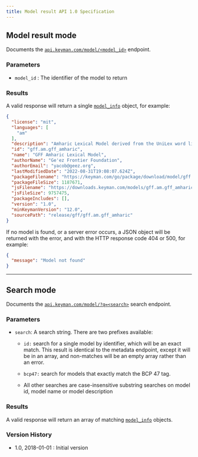```yaml
---
title: Model result API 1.0 Specification
---
```


## Model result mode

Documents the [`api.keyman.com/model/<model_id>`](https://api.keyman.com/model) endpoint.

### Parameters

* `model_id`
: The identifier of the model to return

### Results

A valid response will return a single [`model_info`](../../model_info) object,
for example:

```json
{
  "license": "mit",
  "languages": [
    "am"
  ],
  "description": "Amharic Lexical Model derived from the UniLex word list for Amharic.",
  "id": "gff.am.gff_amharic",
  "name": "GFF Amharic Lexical Model",
  "authorName": "Ge'ez Frontier Foundation",
  "authorEmail": "yacob@geez.org",
  "lastModifiedDate": "2022-08-31T19:08:07.624Z",
  "packageFilename": "https://keyman.com/go/package/download/model/gff.am.gff_amharic?version=1.0&update=1",
  "packageFileSize": 1187671,
  "jsFilename": "https://downloads.keyman.com/models/gff.am.gff_amharic/1.0/gff.am.gff_amharic.model.js",
  "jsFileSize": 9757475,
  "packageIncludes": [],
  "version": "1.0",
  "minKeymanVersion": "12.0",
  "sourcePath": "release/gff/gff.am.gff_amharic"
}
```

If no model is found, or a server error occurs, a JSON object will be returned
with the error, and with the HTTP response code 404 or 500, for example:

```json
{
  "message": "Model not found"
}
```

---

## Search mode

Documents the [`api.keyman.com/model/?q=<search>`](https://api.keyman.com/model/?q=)
search endpoint.

### Parameters

* `search`: A search string. There are two prefixes available:

  * `id:` search for a single model by identifier, which will be an exact
    match. This result is identical to the metadata endpoint, except it will be
    in an array, and non-matches will be an empty array rather than an error.

  * `bcp47:` search for models that exactly match the BCP 47 tag.

  * All other searches are case-insensitive substring searches on model id,
    model name or model description

### Results

A valid response will return an array of matching
[`model_info`](../../model_info) objects.

### Version History

* 1.0, 2018-01-01
: Initial version